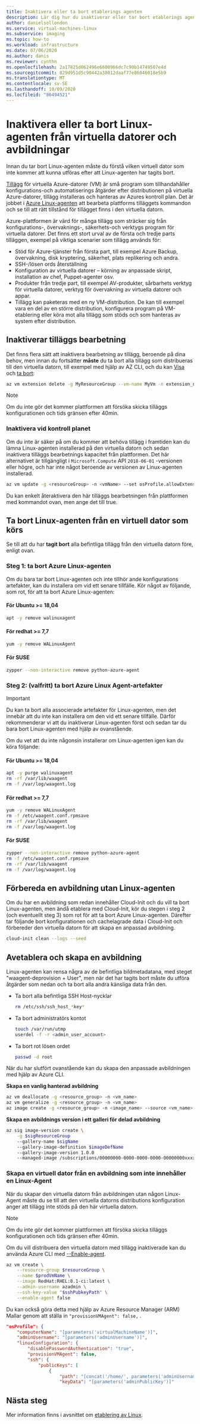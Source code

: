 ```yaml
---
title: Inaktivera eller ta bort etablerings agenten
description: Lär dig hur du inaktiverar eller tar bort etablerings agenten i virtuella Linux-datorer och avbildningar.
author: danielsollondon
ms.service: virtual-machines-linux
ms.subservice: imaging
ms.topic: how-to
ms.workload: infrastructure
ms.date: 07/06/2020
ms.author: danis
ms.reviewer: cynthn
ms.openlocfilehash: 2a17825d062496e6600966dc7c90b14749507e4d
ms.sourcegitcommit: 829d951d5c90442a38012daaf77e86046018e5b9
ms.translationtype: MT
ms.contentlocale: sv-SE
ms.lasthandoff: 10/09/2020
ms.locfileid: "86494521"
---
```

# <a name="disable-or-remove-the-linux-agent-from-vms-and-images"></a>Inaktivera eller ta bort Linux-agenten från virtuella datorer och avbildningar

Innan du tar bort Linux-agenten måste du förstå vilken virtuell dator som inte kommer att kunna utföras efter att Linux-agenten har tagits bort.

[Tillägg](../extensions/overview.md) för virtuella Azure-datorer (VM) är små program som tillhandahåller konfigurations-och automatiserings åtgärder efter distributionen på virtuella Azure-datorer, tillägg installeras och hanteras av Azures kontroll plan. Det är jobbet i [Azure Linux-agenten](../extensions/agent-linux.md) att bearbeta plattforms tilläggets kommandon och se till att rätt tillstånd för tillägget finns i den virtuella datorn.

Azure-plattformen är värd för många tillägg som sträcker sig från konfigurations-, övervaknings-, säkerhets-och verktygs program för virtuella datorer. Det finns ett stort urval av de första och tredje parts tilläggen, exempel på viktiga scenarier som tillägg används för:
* Stöd för Azure-tjänster från första part, till exempel Azure Backup, övervakning, disk kryptering, säkerhet, plats replikering och andra.
* SSH-/lösen ords återställning
* Konfiguration av virtuella datorer – körning av anpassade skript, installation av chef, Puppet-agenter osv.
* Produkter från tredje part, till exempel AV-produkter, sårbarhets verktyg för virtuella datorer, verktyg för övervakning av virtuella datorer och appar.
* Tillägg kan paketeras med en ny VM-distribution. De kan till exempel vara en del av en större distribution, konfigurera program på VM-etablering eller köra mot alla tillägg som stöds och som hanteras av system efter distribution.

## <a name="disabling-extension-processing"></a>Inaktiverar tilläggs bearbetning

Det finns flera sätt att inaktivera bearbetning av tillägg, beroende på dina behov, men innan du fortsätter **måste** du ta bort alla tillägg som distribueras till den virtuella datorn, till exempel med hjälp av AZ CLI, och du kan [Visa](/cli/azure/vm/extension?view=azure-cli-latest#az-vm-extension-list) och [ta bort](/cli/azure/vm/extension?view=azure-cli-latest#az-vm-extension-delete):

```bash
az vm extension delete -g MyResourceGroup --vm-name MyVm -n extension_name
```
> [!Note]
> 
> Om du inte gör det kommer plattformen att försöka skicka tilläggs konfigurationen och tids gränsen efter 40min.

### <a name="disable-at-the-control-plane"></a>Inaktivera vid kontroll planet
Om du inte är säker på om du kommer att behöva tillägg i framtiden kan du lämna Linux-agenten installerad på den virtuella datorn och sedan inaktivera tilläggs bearbetnings kapacitet från plattformen. Det här alternativet är tillgängligt i `Microsoft.Compute` API `2018-06-01` -versionen eller högre, och har inte något beroende av versionen av Linux-agenten installerad.

```bash
az vm update -g <resourceGroup> -n <vmName> --set osProfile.allowExtensionOperations=false
```
Du kan enkelt återaktivera den här tilläggs bearbetningen från plattformen med kommandot ovan, men ange det till true.

## <a name="remove-the-linux-agent-from-a-running-vm"></a>Ta bort Linux-agenten från en virtuell dator som körs

Se till att du har **tagit bort** alla befintliga tillägg från den virtuella datorn före, enligt ovan.

### <a name="step-1-remove-the-azure-linux-agent"></a>Steg 1: ta bort Azure Linux-agenten

Om du bara tar bort Linux-agenten och inte tillhör ande konfigurations artefakter, kan du installera om vid ett senare tillfälle. Kör något av följande, som rot, för att ta bort Azure Linux-agenten:

#### <a name="for-ubuntu-1804"></a>För Ubuntu >= 18,04
```bash
apt -y remove walinuxagent
```

#### <a name="for-redhat--77"></a>För redhat >= 7,7
```bash
yum -y remove WALinuxAgent
```

#### <a name="for-suse"></a>För SUSE
```bash
zypper --non-interactive remove python-azure-agent
```

### <a name="step-2-optional-remove-the-azure-linux-agent-artifacts"></a>Steg 2: (valfritt) ta bort Azure Linux Agent-artefakter
> [!IMPORTANT] 
>
> Du kan ta bort alla associerade artefakter för Linux-agenten, men det innebär att du inte kan installera om den vid ett senare tillfälle. Därför rekommenderar vi att du inaktiverar Linux-agenten först och sedan tar du bara bort Linux-agenten med hjälp av ovanstående. 

Om du vet att du inte någonsin installerar om Linux-agenten igen kan du köra följande:

#### <a name="for-ubuntu-1804"></a>För Ubuntu >= 18,04
```bash
apt -y purge walinuxagent
rm -rf /var/lib/waagent
rm -f /var/log/waagent.log
```

#### <a name="for-redhat--77"></a>För redhat >= 7,7
```bash
yum -y remove WALinuxAgent
rm -f /etc/waagent.conf.rpmsave
rm -rf /var/lib/waagent
rm -f /var/log/waagent.log
```

#### <a name="for-suse"></a>För SUSE
```bash
zypper --non-interactive remove python-azure-agent
rm -f /etc/waagent.conf.rpmsave
rm -rf /var/lib/waagent
rm -f /var/log/waagent.log
```

## <a name="preparing-an-image-without-the-linux-agent"></a>Förbereda en avbildning utan Linux-agenten
Om du har en avbildning som redan innehåller Cloud-Init och du vill ta bort Linux-agenten, men ändå etablera med Cloud-Init, kör du stegen i steg 2 (och eventuellt steg 3) som rot för att ta bort Azure Linux-agenten. Därefter tar följande bort konfigurationen och cachelagrade data i Cloud-Init och förbereder den virtuella datorn för att skapa en anpassad avbildning.

```bash
cloud-init clean --logs --seed 
```

## <a name="deprovision-and-create-an-image"></a>Avetablera och skapa en avbildning
Linux-agenten kan rensa några av de befintliga bildmetadatana, med steget "waagent-deprovision + User", men när det har tagits bort måste du utföra åtgärder som nedan och ta bort alla andra känsliga data från den.

- Ta bort alla befintliga SSH Host-nycklar

   ```bash
   rm /etc/ssh/ssh_host_*key*
   ```
- Ta bort administratörs kontot

   ```bash
   touch /var/run/utmp
   userdel -f -r <admin_user_account>
   ```
- Ta bort rot lösen ordet

   ```bash
   passwd -d root
   ```

När du har slutfört ovanstående kan du skapa den anpassade avbildningen med hjälp av Azure CLI.


**Skapa en vanlig hanterad avbildning**
```bash
az vm deallocate -g <resource_group> -n <vm_name>
az vm generalize -g <resource_group> -n <vm_name>
az image create -g <resource_group> -n <image_name> --source <vm_name>
```

**Skapa en avbildnings version i ett galleri för delad avbildning**

```bash
az sig image-version create \
    -g $sigResourceGroup 
    --gallery-name $sigName 
    --gallery-image-definition $imageDefName 
    --gallery-image-version 1.0.0 
    --managed-image /subscriptions/00000000-0000-0000-0000-00000000xxxx/resourceGroups/imageGroups/providers/images/MyManagedImage
```
### <a name="creating-a-vm-from-an-image-that-does-not-contain-a-linux-agent"></a>Skapa en virtuell dator från en avbildning som inte innehåller en Linux-Agent
När du skapar den virtuella datorn från avbildningen utan någon Linux-Agent måste du se till att den virtuella datorns distributions konfiguration anger att tillägg inte stöds på den här virtuella datorn.

> [!NOTE] 
> 
> Om du inte gör det kommer plattformen att försöka skicka tilläggs konfigurationen och tids gränsen efter 40min.

Om du vill distribuera den virtuella datorn med tillägg inaktiverade kan du använda Azure CLI med [--Enable-agent](/cli/azure/vm#az-vm-create).

```bash
az vm create \
    --resource-group $resourceGroup \
    --name $prodVmName \
    --image RedHat:RHEL:8.1-ci:latest \
    --admin-username azadmin \
    --ssh-key-value "$sshPubkeyPath" \
    --enable-agent false
```

Du kan också göra detta med hjälp av Azure Resource Manager (ARM) Mallar genom att ställa in `"provisionVMAgent": false,` .

```json
"osProfile": {
    "computerName": "[parameters('virtualMachineName')]",
    "adminUsername": "[parameters('adminUsername')]",
    "linuxConfiguration": {
        "disablePasswordAuthentication": "true",
        "provisionVMAgent": false,
        "ssh": {
            "publicKeys": [
                {
                    "path": "[concat('/home/', parameters('adminUsername'), '/.ssh/authorized_keys')]",
                    "keyData": "[parameters('adminPublicKey')]"
```

## <a name="next-steps"></a>Nästa steg

Mer information finns i avsnittet om [etablering av Linux](provisioning.md).
